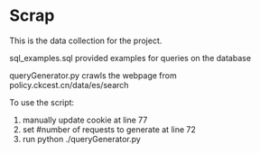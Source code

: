 # Scrap
This is the data collection for the project.

sql_examples.sql provided examples for queries on the database

queryGenerator.py crawls the webpage from policy.ckcest.cn/data/es/search

To use the script:
1. manually update cookie at line 77
2. set #number of requests to generate at line 72
3. run python ./queryGenerator.py 
